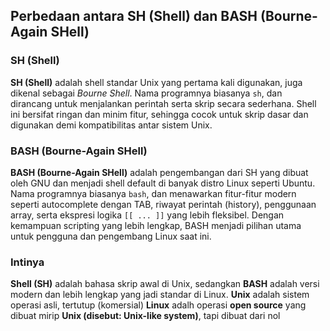 ## Perbedaan antara SH (Shell) dan BASH (Bourne-Again SHell)
### SH (Shell)
**SH (Shell)** adalah shell standar Unix yang pertama kali digunakan, juga dikenal sebagai *Bourne Shell*. Nama programnya biasanya `sh`, dan dirancang untuk menjalankan perintah serta skrip secara sederhana. Shell ini bersifat ringan dan minim fitur, sehingga cocok untuk skrip dasar dan digunakan demi kompatibilitas antar sistem Unix.

### BASH (Bourne-Again SHell)
**BASH (Bourne-Again SHell)** adalah pengembangan dari SH yang dibuat oleh GNU dan menjadi shell default di banyak distro Linux seperti Ubuntu. Nama programnya biasanya `bash`, dan menawarkan fitur-fitur modern seperti autocomplete dengan TAB, riwayat perintah (history), penggunaan array, serta ekspresi logika `[[ ... ]]` yang lebih fleksibel. Dengan kemampuan scripting yang lebih lengkap, BASH menjadi pilihan utama untuk pengguna dan pengembang Linux saat ini.

### Intinya
**Shell (SH)** adalah bahasa skrip awal di Unix, sedangkan **BASH** adalah versi modern dan lebih lengkap yang jadi standar di Linux.
**Unix** adalah sistem operasi asli, tertutup (komersial)
**Linux** adalh operasi **open source** yang dibuat mirip **Unix (disebut: Unix-like system)**, tapi dibuat dari nol
